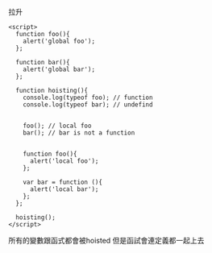 拉升

    <script>
      function foo(){
        alert('global foo');
      };
      
      function bar(){
        alert('global bar');
      };
      
      function hoisting(){
        console.log(typeof foo); // function
        console.log(typeof bar); // undefind
        
        
        foo(); // local foo
        bar(); // bar is not a function
        
        
        function foo(){
          alert('local foo');
        };  
        
        var bar = function (){
          alert('local bar');
        };
      };
      
      hoisting();
    </script>


所有的變數跟函式都會被hoisted
但是函試會連定義都一起上去
